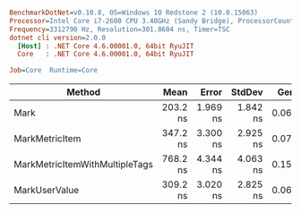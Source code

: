 ``` ini

BenchmarkDotNet=v0.10.8, OS=Windows 10 Redstone 2 (10.0.15063)
Processor=Intel Core i7-2600 CPU 3.40GHz (Sandy Bridge), ProcessorCount=8
Frequency=3312790 Hz, Resolution=301.8604 ns, Timer=TSC
dotnet cli version=2.0.0
  [Host] : .NET Core 4.6.00001.0, 64bit RyuJIT
  Core   : .NET Core 4.6.00001.0, 64bit RyuJIT

Job=Core  Runtime=Core  

```
 |                         Method |     Mean |    Error |   StdDev |  Gen 0 | Allocated |
 |------------------------------- |---------:|---------:|---------:|-------:|----------:|
 |                           Mark | 203.2 ns | 1.969 ns | 1.842 ns | 0.0608 |     256 B |
 |                 MarkMetricItem | 347.2 ns | 3.300 ns | 2.925 ns | 0.0725 |     304 B |
 | MarkMetricItemWithMultipleTags | 768.2 ns | 4.344 ns | 4.063 ns | 0.1575 |     664 B |
 |                  MarkUserValue | 309.2 ns | 3.020 ns | 2.825 ns | 0.0606 |     256 B |
